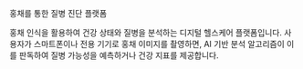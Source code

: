 홍채를 통한 질병 진단 플랫폼

홍채 인식을 활용하여 건강 상태와 질병을 분석하는 디지털 헬스케어 플랫폼입니다. 사용자가 스마트폰이나 전용 기기로 홍채 이미지를 촬영하면, AI 기반 분석 알고리즘이 이를 판독하여 질병 가능성을 예측하거나 건강 지표를 제공합니다.
